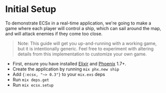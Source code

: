 # Initial Setup

To demonstrate ECSx in a real-time application, we're going to make a game where each player will control a ship, which can sail around the map, and will attack enemies if they come too close.

> Note:  This guide will get you up-and-running with a working game, but it is intentionally generic.  Feel free to experiment with altering details from this implementation to customize your own game.

* First, ensure you have installed [Elixir](https://elixir-lang.org/install.html) and [Phoenix](https://hexdocs.pm/phoenix/installation.html) 1.7+.
* Create the application by running `mix phx.new ship`
* Add `{:ecsx, "~> 0.3"}` to your `mix.exs` deps
* Run `mix deps.get`
* Run `mix ecsx.setup`


